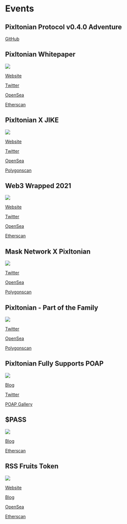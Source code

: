 # Events

## Pixltonian Protocol v0.4.0 Adventure

[GitHub](https://github.com/NaturalSelectionLabs/Pixltonian-Protocol/discussions/25)

## Pixltonian Whitepaper

![](./images/events/whitepaper.jpeg)

[Website](https://Pixltonian.io/#/events/whitepaper-nft)

[Twitter](https://twitter.com/Pixltonian_/status/1483620420473724929)

[OpenSea](https://opensea.io/collection/Pixltonian-whitepaper)

[Etherscan](https://etherscan.io/address/0xb9619cf4f875cdf0e3ce48b28a1c725bc4f6c0fb)

## Pixltonian X JIKE

![](./images/events/jike.jpeg)

[Website](https://Pixltonian.io/#/events/jike-nft)

[Twitter](https://twitter.com/Pixltonian_/status/1481491318883106817)

[OpenSea](https://opensea.io/collection/Pixltonian-x-jike)

[Polygonscan](https://polygonscan.com/address/0x30ecef47957f6823c6b2929747bc19d765efee26)

## Web3 Wrapped 2021

![](./images/events/web3wrapped.jpeg)

[Website](https://web3wrapped.com/)

[Twitter](https://twitter.com/Pixltonian_/status/1476811224243339264)

[OpenSea](https://opensea.io/collection/web3-wrapped-2021)

[Etherscan](https://etherscan.io/address/0xc8f7e62532b19a3ffce589c0047d29d492e03835)

## Mask Network X Pixltonian

![](./images/events/mask.jpeg)

[Twitter](https://twitter.com/Pixltonian_/status/1468770194763960323)

[OpenSea](https://opensea.io/collection/mask-network-x-Pixltonian)

[Polygonscan](https://polygonscan.com/address/0x4dfd080ae7c48c7e2f6b660304c58789caccef1c)

## Pixltonian - Part of the Family

![](./images/events/family.jpeg)

[Twitter](https://twitter.com/Pixltonian_/status/1456471949991813125)

[OpenSea](https://opensea.io/collection/Pixltonian-part-of-the-family)

[Polygonscan](https://polygonscan.com/address/0x621032a220eb66a2e69ccf064033348718fdc90e)

## Pixltonian Fully Supports POAP

![](./images/events/poap.png)

[Blog](https://Pixltonian.fun/poap-claim/)

[Twitter](https://twitter.com/Pixltonian_/status/1455783034632871938)

[POAP Gallery](https://poap.gallery/event/12526)

## $PASS

![](./images/events/pass.png)

[Blog](https://Pixltonian.fun/how-to-get-your-pass-token/)

[Etherscan](https://ropsten.etherscan.io/token/0x63CfEB343975116Ec2fc27125609da236D066615)

## RSS Fruits Token

![](./images/events/fruit.gif)

[Website](https://rft.Pixltonian.io/)

[Blog](https://Pixltonian.notion.site/6-Pixltonian-Fruit-Token-901ab03737e2452f999f31a5976be821)

[OpenSea](https://opensea.io/collection/rss-fruits-token)

[Etherscan](https://etherscan.io/token/0xacbe98efe2d4d103e221e04c76d7c55db15c8e89)